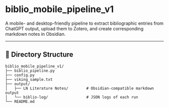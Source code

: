 # biblio_mobile_pipeline_v1

A mobile- and desktop-friendly pipeline to extract bibliographic entries from ChatGPT output, upload them to Zotero, and create corresponding markdown notes in Obsidian.

---

## 📁 Directory Structure

```text
biblio_mobile_pipeline_v1/
├── biblio_pipeline.py
├── config.py
├── viking_sample.txt
├── output/
│   ├── LN Literature Notes/        # Obsidian-compatible markdown output
│   └── biblio-log/                 # JSON logs of each run
└── README.md
